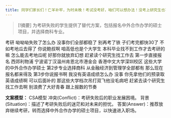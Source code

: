 ```yaml
---
title: 同学们家长们！亡羊补牢，为时未晚！考试没考好，咱们可以想办法！没考上研究生也不要灰心丧气！教育 
---
```

 > [!摘要]
为考研失败的学生提供了替代方案，包括报名中外合作办学的硕士项目，并选择商科专业。

考研
呦呦呦失败了怎么办
没事你们全部都稳了
别再考了铁
子们考完都快30了
不如考地瓜去得了
你说鲍叔啊
咱高低也是个大学生
本科毕业找不到工作才去考研的嘛
怎么能去考地瓜呢
好那你就放弃幻想
赶紧读个研究生找工作去
第一步直接报名
西郊利物浦
宁波诺丁汉温州肯恩北市港金会
香港中文大学深圳校区
这些大学的中外合作办学硕士
第2步专业选择商科
从金融经济到管理学全部都有
那么现在报名都来得及
第3步你说报书啊
我没有英语成绩怎么办
没事
你先拿他们的预录取英语成绩啊
可以后面补的
那这些大学档次吊打双飞他没毛病吧
赶紧去读个研究生找工作去啊
别浪费了大好青春
跟上报数的节奏

**文案模型：**
CSA模型
冲突(Conflict)：考研失败后的职业发展困境。
背景(Situation)：描述了考研失败后的迷茫和对未来的担忧。
答案(Answer)：推荐放弃继续考研，转而选择中外合作办学的硕士项目，以快速进入职场。
